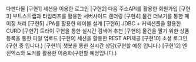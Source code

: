 다판다몰 
[구현1] 세션을 이용한 로그인
[구현2] 다음 주소API를 활용한 회원가입
[구현3] 부트스트랩과 타임리프를 활용한 서버사이드 렌더링
[구현4] 물건 더보기를 통한 페이징 처리
[구현5] JPA를 활용한 테이블 설계
[구현6] JDBC + 커넥션풀을 활용한 CURD
[구현7] 트라이 구현을 통한 실시간 검색어 추천
[구현8] 물건을 팔기 위한 상품등록을 통한 파일 업로드
[구현9] 세션을 활용한 REST API제공
[구현10] 소셜 로그인(구현 중 입니다.)
[구현11] 챗봇을 통한 실시간 상담(구현할 예정 입니다.)
[구현12] 엔진엑스와 도커를 활용한 이중화(구현할 예정입니다.)
